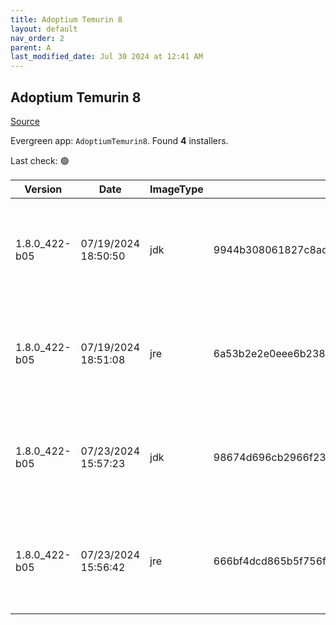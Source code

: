 ```yaml
---
title: Adoptium Temurin 8
layout: default
nav_order: 2
parent: A
last_modified_date: Jul 30 2024 at 12:41 AM
---
```


## Adoptium Temurin 8

[Source](https://adoptium.net/)

Evergreen app: `AdoptiumTemurin8`. Found **4** installers.

Last check: 🟢

| Version       | Date                | ImageType | Checksum                                                         | Size     | Architecture | Type | URI                                                                                                                                                                                                                                                              |
| ------------- | ------------------- | --------- | ---------------------------------------------------------------- | -------- | ------------ | ---- | ---------------------------------------------------------------------------------------------------------------------------------------------------------------------------------------------------------------------------------------------------------------- |
| 1.8.0_422-b05 | 07/19/2024 18:50:50 | jdk       | 9944b308061827c8ad26bedd573eac334c12eaa72c8b7f5ee73a5795e7710204 | 89247744 | x64          | msi  | [https://github.com/adoptium/temurin8-binaries/releases/download/jdk8u422-b05/OpenJDK8U-jdk_x64_windows_hotspot_8u422b05.msi](https://github.com/adoptium/temurin8-binaries/releases/download/jdk8u422-b05/OpenJDK8U-jdk_x64_windows_hotspot_8u422b05.msi)       |
| 1.8.0_422-b05 | 07/19/2024 18:51:08 | jre       | 6a53b2e2e0eee6b238d79999e4de2fac70efc03922d48ea6d1007f50e7c11307 | 32075776 | x64          | msi  | [https://github.com/adoptium/temurin8-binaries/releases/download/jdk8u422-b05/OpenJDK8U-jre_x64_windows_hotspot_8u422b05.msi](https://github.com/adoptium/temurin8-binaries/releases/download/jdk8u422-b05/OpenJDK8U-jre_x64_windows_hotspot_8u422b05.msi)       |
| 1.8.0_422-b05 | 07/23/2024 15:57:23 | jdk       | 98674d696cb2966f237ccd297fd3d924d0e39e902fe5739fb67a873f3c5e3fa4 | 88731648 | x86          | msi  | [https://github.com/adoptium/temurin8-binaries/releases/download/jdk8u422-b05/OpenJDK8U-jdk_x86-32_windows_hotspot_8u422b05.msi](https://github.com/adoptium/temurin8-binaries/releases/download/jdk8u422-b05/OpenJDK8U-jdk_x86-32_windows_hotspot_8u422b05.msi) |
| 1.8.0_422-b05 | 07/23/2024 15:56:42 | jre       | 666bf4dcd865b5f756f714f996661c91fd1cb521b0f8b3dc86b117425c3e65d0 | 29954048 | x86          | msi  | [https://github.com/adoptium/temurin8-binaries/releases/download/jdk8u422-b05/OpenJDK8U-jre_x86-32_windows_hotspot_8u422b05.msi](https://github.com/adoptium/temurin8-binaries/releases/download/jdk8u422-b05/OpenJDK8U-jre_x86-32_windows_hotspot_8u422b05.msi) |
